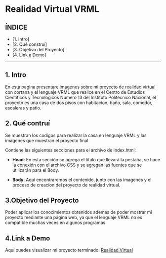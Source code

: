 # Realidad Virtual VRML

## **ÍNDICE**

* [1. Intro] 
* [2. Qué construí] 
* [3. Objetivo del Proyecto]
* [4. Link a Demo] 

****

## 1. Intro 
En esta pagina presentare imagenes sobre mi proyecto de realidad virtual con cortana y el lenguaje VRML que realice en el Centro de Estudios Cientificos y Tecnologicos Numero 13 del Instituto Politecnico Nacional, el proyecto es una casa de dos pisos con habitacion, baño, sala, comedor, escaleras y patio.

## 2. Qué contruí
Se muestran los codigos para realizar la casa en lenguaje VRML y las imagenes que muestran el proyecto final

Contiene las siguientes secciones para el archivo de index.html:

* **Head**: En esta sección se agrega el titulo que llevará la pestaña, se hace la conexión con el archivo CSS y se agregan las fuentes que se utilizarán para el Body.

* **Body**: Aqui encontraremos el contenido, junto con las imagenes y el proceso de creacion del proyecto de realidad virtual.


## 3.Objetivo del Proyecto
Poder aplicar los conocimientos obtenidos ademas de poder mostrar mi proyecto mediante una página web, ya que el lenguaje VRML no es compatible muchas veces en algunos programas.

## 4.Link a Demo

Aquí puedes visualizar mi proyecto terminado: [Realidad Virtual](https://calculadoratecnolochicas.netlify.app/)
